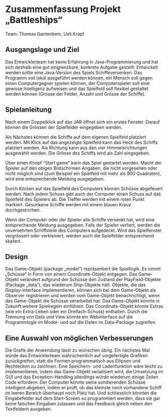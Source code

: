# Zusammenfassung Projekt „Battleships“ 

Team: Thomas Gantenbein, Ueli Krapf 

## Ausgangslage und Ziel 
Das Entwicklerteam hat keine Erfahrung in Java-Programmierung und hat sich deshalb eine gut eingrenzbare, konkrete Aufgabe gestellt: Entwickelt werden sollte eine Java-Version des Spiels Schiffeversenken. Das Programm soll lokal ausgeführt werden können, ein Mensch soll gegen einen Computergegner spielen können, der Computerspieler soll eine gewisse Intelligenz aufweisen und das Spielfeld soll flexibel gestaltet werden können (Grösse der Felder, Anzahl und Grösse der Schiffe). 

## Spielanleitung
Nach einem Doppelklick auf das JAR öffnet sich ein erstes Fenster. Darauf können die Grössen der Spielfelder eingegeben werden. 

Als Nächstes können die Schiffe auf dem eigenen Spielfeld platziert werden. Mit Klick auf das angezeigte Spielfeld kann das Heck des Schiffs platziert werden. Als Richtung kann aus den vier Himmelsrichtungen ausgewählt werden. Die Grösse des Schiffs wird als Zahl eingegeben. 

Über einen Knopf "Start game" kann das Spiel gestartet werden. Macht der Spieler auf den obigen Bildschirmen Angaben, die nicht vorgesehen oder nicht möglich sind (zum Beispiel ein Spielfeld mit mehr als 900 Quadraten), wird eine entsprechende Meldung ausgegeben. 

Durch Klicken auf das Spielfeld des Computers können Schüsse abgefeuert werden. Nach jedem Schuss gibt auch der Computer einen Schuss auf das Spielfeld des Spielers ab. Die Treffer werden mit einem roten Punkt markiert. Gesunkene Schiffe werden mit einem blauen Kreuz durchgestrichen. 

Wenn der Computer oder der Spieler alle Schiffe versenkt hat, wird eine entsprechende Meldung ausgegeben. Falls der Spieler verliert, werden die unversehrten Schiffsteile des Computers aufgedeckt. Wird das Spielfenster vergrössert oder verkleinert, werden auch die Spielfelder entsprechend skaliert. 

## Design 
Das Game-Objekt (package „model“) repräsentiert die Spiellogik. Es nimmt „Schüsse“ in Form von einem Coordinate-Objekt entgegen. Das Game-Objekt verändert aufgrund der Schüsse den Zustand der PlayField-Objekte (Package „data“), das wiederum Ship-Objekte hält. Objekte, die das Display-Interface implementieren, können sich bei dem Game-Objekt als Observer registrieren und werden vom Game-Objekt benachrichtigt, wenn das Game-Objekt die Schüsse verarbeitet hat. Das Game-Objekt könnte in Zukunft weitere Spielregeln einführen. Das Coordinate-Objekt könnte Extras (wie ein Extra-Leben oder ein Dreifach-Schuss) enthalten. Durch die Trennung von Data und View könnte ein Webinterface auf die Programmlogik im Model- und auf die Daten im Data-Package zugreifen.  

## Eine Auswahl von möglichen Verbesserungen 
Die Grafik der Anwendung lässt zu wünschen übrig. Ein nächstes Mal würde das Entwicklerteam wahrscheinlich auf vorgefertigte Grafiken zurückgreifen, statt die Formen programmatisch aus Ellipsen und Rechtecken zu zeichnen. Eine Speichern- und Ladenfunktion wäre leicht zu implementieren, indem das Game-Objekt serialisiert wird, die Umsetzung im GUI und das Exception-Handling allerdings würde wiederum einige Zeilen Code erfordern. Der Computer könnte seine sondierenden Schüsse intelligent abgeben, indem er prüft, ob das kleinste noch vorhandene Schiff im leeren Bereich überhaupt noch Platz hat. Und schliesslich könnten die Eingabefelder auf dem Start-Screen so programmiert werden, dass sie gar keine falschen Eingaben zulassen und das Feedback gleich neben den Textfeldern ausgeben.  